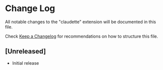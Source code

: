 # Change Log

All notable changes to the "claudette" extension will be documented in this file.

Check [Keep a Changelog](http://keepachangelog.com/) for recommendations on how to structure this file.

## [Unreleased]

- Initial release